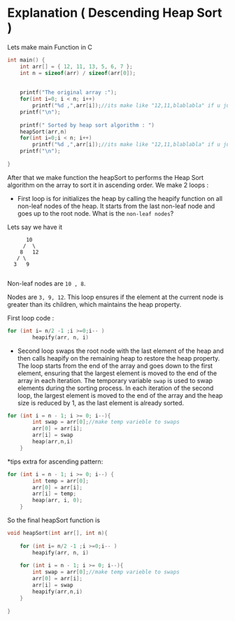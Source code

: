 # Explanation ( Descending Heap Sort  )

Lets make main Function in C 
```cpp
int main() {
    int arr[] = { 12, 11, 13, 5, 6, 7 };
   	int n = sizeof(arr) / sizeof(arr[0]);
   	
   	
   	printf("The original array :");
   	for(int i=0; i < n; i++)
   		printf("%d ,",arr[i]);//its make like "12,11,blablabla" if u just %d it's just like "1211blabla"
	printf("\n");   
	
	printf(" Sorted by heap sort algorithm : ")
	heapSort(arr,n)
	for(int i=0;i < n; i++)
		printf("%d ,",arr[i]);//its make like "12,11,blablabla" if u just %d it's just like "1211blabla"
	printf("\n");
		
}

```

After that we make function the heapSort to performs the Heap Sort algorithm on the array to sort it in ascending order.
We make 2 loops :
* First loop is for initializes the heap by calling the heapify function on all non-leaf nodes of the heap. It starts from the last non-leaf node and goes up to the root node. What is the ```non-leaf nodes```?
 
Lets say we have it
```
      10
     /  \
    8   12
   / \
  3   9


```
Non-leaf nodes are ```10 , 8```.

Nodes are ``` 3, 9, 12 ```.
This loop ensures if the element at the current node is greater than its children, which maintains the heap property.

First loop code :
```cpp
for (int i= n/2 -1 ;i >=0;i-- )
		heapify(arr, n, i) 
```
* Second loop swaps the root node with the last element of the heap and then calls heapify on the remaining heap to restore the heap property. The loop starts from the end of the array and goes down to the first element, ensuring that the largest element is moved to the end of the array in each iteration. The temporary variable ```swap``` is used to swap elements during the sorting process. In each iteration of the second loop, the largest element is moved to the end of the array and the heap size is reduced by 1, as the last element is already sorted.

```cpp
for (int i = n - 1; i >= 0; i--){
		int swap = arr[0];//make temp varieble to swaps
		arr[0] = arr[i];
		arr[i] = swap
		heap(arr,n,i)
	}

```
*tips extra for ascending pattern:
```cpp
for (int i = n - 1; i >= 0; i--) {
        int temp = arr[0];
        arr[0] = arr[i];
        arr[i] = temp;
        heap(arr, i, 0);
    }
```

So the final heapSort function is 
```cpp
void heapSort(int arr[], int n){
	
	for (int i= n/2 -1 ;i >=0;i-- )
		heapify(arr, n, i) 
	
	for (int i = n - 1; i >= 0; i--){
		int swap = arr[0];//make temp varieble to swaps
		arr[0] = arr[i];
		arr[i] = swap
		heapify(arr,n,i)
	}
	
}
```


